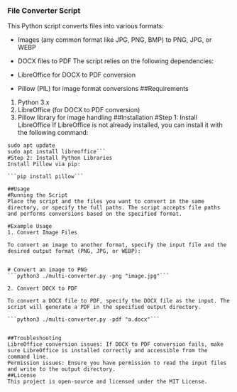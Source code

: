 ### File Converter Script
This Python script converts files into various formats:

- Images (any common format like JPG, PNG, BMP) to PNG, JPG, or WEBP
- DOCX files to PDF
The script relies on the following dependencies:

- LibreOffice for DOCX to PDF conversion
- Pillow (PIL) for image format conversions
##Requirements
1. Python 3.x
2. LibreOffice (for DOCX to PDF conversion)
3. Pillow library for image handling
##Installation
#Step 1: Install LibreOffice
If LibreOffice is not already installed, you can install it with the following command:

```# For Debian/Ubuntu-based systems
sudo apt update
sudo apt install libreoffice```
#Step 2: Install Python Libraries
Install Pillow via pip:

```pip install pillow```

##Usage
#Running the Script
Place the script and the files you want to convert in the same directory, or specify the full paths. The script accepts file paths and performs conversions based on the specified format.

#Example Usage
1. Convert Image Files

To convert an image to another format, specify the input file and the desired output format (PNG, JPG, or WEBP):


# Convert an image to PNG
```python3 ./multi-converter.py -png "image.jpg"```

2. Convert DOCX to PDF

To convert a DOCX file to PDF, specify the DOCX file as the input. The script will generate a PDF in the specified output directory.

```python3 ./multi-converter.py -pdf "a.docx"```


##Troubleshooting
LibreOffice conversion issues: If DOCX to PDF conversion fails, make sure LibreOffice is installed correctly and accessible from the command line.
Permission issues: Ensure you have permission to read the input files and write to the output directory.
##License
This project is open-source and licensed under the MIT License.